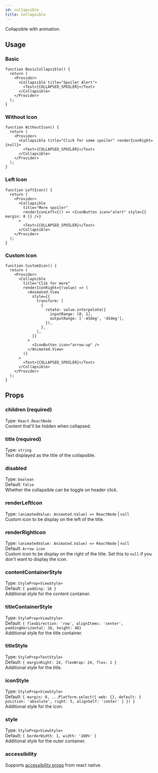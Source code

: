 ```yaml
---
id: collapsible
title: Collapsible
---
```


Collapsible with animation.

## Usage

### Basic

```tsx live
function BasicCollapsible() {
  return (
    <Provider>
      <Collapsible title="Spoiler Alert">
        <Text>{COLLAPSED_SPOILER}</Text>
      </Collapsible>
    </Provider>
  );
}
```

### Without Icon

```tsx live
function WithoutIcon() {
  return (
    <Provider>
      <Collapsible title="Click for some spoiler" renderIconRight={null}>
        <Text>{COLLAPSED_SPOILER}</Text>
      </Collapsible>
    </Provider>
  );
}
```

### Left Icon

```tsx live
function LeftIcon() {
  return (
    <Provider>
      <Collapsible
        title="More spoiler"
        renderIconLeft={() => <IconButton icon="alert" style={{ margin: 0 }} />}
      >
        <Text>{COLLAPSED_SPOILER}</Text>
      </Collapsible>
    </Provider>
  );
}
```

### Custom Icon

```tsx live
function CustomIcon() {
  return (
    <Provider>
      <Collapsible
        title="Clik for more"
        renderIconRight={(value) => (
          <Animated.View
            style={{
              transform: [
                {
                  rotate: value.interpolate({
                    inputRange: [0, 1],
                    outputRange: ['-45deg', '45deg'],
                  }),
                },
              ],
            }}
          >
            <IconButton icon="arrow-up" />
          </Animated.View>
        )}
      >
        <Text>{COLLAPSED_SPOILER}</Text>
      </Collapsible>
    </Provider>
  );
}
```

## Props

### children (required)

Type: `React.ReactNode`  
Content that'll be hidden when collapsed.

### title (required)

Type: `string`  
Text displayed as the title of the collapsible.

### disabled

Type: `boolean`  
Default: `false`  
Whether the collapsible can be toggle on header click.

### renderLeftIcon

Type: `(animatedValue: Animated.Value) => ReactNode` | `null`  
Custom icon to be display on the left of the title.

### renderRightIcon

Type: `(animatedValue: Animated.Value) => ReactNode` | `null`  
Default: `Arrow icon`  
Custom icon to be display on the right of the title. Set this to `null` if you don't want to display the icon.

### contentContainerStyle

Type: `StyleProp<ViewStyle>`  
Default: `{ padding: 16 }`  
Additional style for the content container.

### titleContainerStyle

Type: `StyleProp<ViewStyle>`  
Default: `{ flexDirection: 'row', alignItems: 'center', paddingHorizontal: 16, height: 48}`  
Additional style for the title container.

### titleStyle

Type: `StyleProp<TextStyle>`  
Default: `{ marginRight: 24, flexWrap: 24, flex: 1 }`  
Additional style for the title.

### iconStyle

Type: `StyleProp<ViewStyle>`  
Default: `{ margin: 0, ...Platform.select({ web: {}, default: { position: 'absolute', right: 5, alignSelf: 'center' } }) }`  
Additional style for the icon.

### style

Type: `StyleProp<ViewStyle>`  
Default: `{ borderWidth: 1, width: '100%' }`  
Additional style for the outer container.

### accessibility

Supports [accessibility props](https://reactnative.dev/docs/accessibility) from react native.
